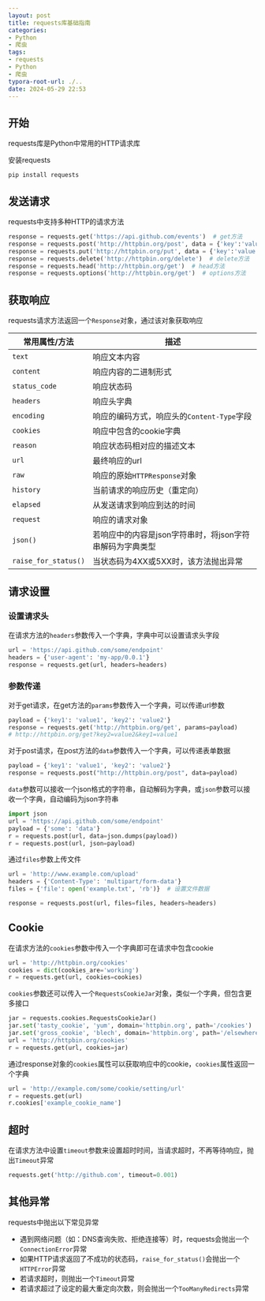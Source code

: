 ```yaml
---
layout: post
title: requests库基础指南
categories:
- Python
- 爬虫
tags:
- requests
- Python
- 爬虫
typora-root-url: ./..
date: 2024-05-29 22:53
---
```


## 开始

requests库是Python中常用的HTTP请求库

安装requests

```shell
pip install requests
```

## 发送请求

requests中支持多种HTTP的请求方法

```python
response = requests.get('https://api.github.com/events')  # get方法
response = requests.post('http://httpbin.org/post', data = {'key':'value'})  # post方法
response = requests.put('http://httpbin.org/put', data = {'key':'value'})  # put方法
response = requests.delete('http://httpbin.org/delete')  # delete方法
response = requests.head('http://httpbin.org/get')  # head方法
response = requests.options('http://httpbin.org/get')  # options方法
```

## 获取响应

requests请求方法返回一个`Response`对象，通过该对象获取响应

| 常用属性/方法        | 描述                                                     |
| -------------------- | -------------------------------------------------------- |
| `text` | 响应文本内容 |
| `content` | 响应内容的二进制形式 |
| `status_code` | 响应状态码 |
| `headers` | 响应头字典 |
| `encoding` | 响应的编码方式，响应头的`Content-Type`字段 |
| `cookies` | 响应中包含的cookie字典 |
| `reason` | 响应状态码相对应的描述文本 |
| `url` | 最终响应的url |
| `raw` | 响应的原始`HTTPResponse`对象 |
| `history` | 当前请求的响应历史（重定向） |
| `elapsed` | 从发送请求到响应到达的时间 |
| `request` | 响应的请求对象 |
| `json()` | 若响应中的内容是json字符串时，将json字符串解码为字典类型 |
| `raise_for_status()` | 当状态码为4XX或5XX时，该方法抛出异常 |

## 请求设置

### 设置请求头

在请求方法的`headers`参数传入一个字典，字典中可以设置请求头字段

```python
url = 'https://api.github.com/some/endpoint'
headers = {'user-agent': 'my-app/0.0.1'}
response = requests.get(url, headers=headers)
```

### 参数传递

对于get请求，在get方法的`params`参数传入一个字典，可以传递url参数

```python
payload = {'key1': 'value1', 'key2': 'value2'}
response = requests.get('http://httpbin.org/get', params=payload)
# http://httpbin.org/get?key2=value2&key1=value1
```

对于post请求，在post方法的`data`参数传入一个字典，可以传递表单数据

```python
payload = {'key1': 'value1', 'key2': 'value2'}
response = requests.post("http://httpbin.org/post", data=payload)
```

`data`参数可以接收一个json格式的字符串，自动解码为字典，或`json`参数可以接收一个字典，自动编码为json字符串

```python
import json
url = 'https://api.github.com/some/endpoint'
payload = {'some': 'data'}
r = requests.post(url, data=json.dumps(payload))
r = requests.post(url, json=payload)
```

通过`files`参数上传文件

```python
url = 'http://www.example.com/upload'
headers = {'Content-Type': 'multipart/form-data'}
files = {'file': open('example.txt', 'rb')}  # 设置文件数据

response = requests.post(url, files=files, headers=headers)
```

## Cookie

在请求方法的`cookies`参数中传入一个字典即可在请求中包含cookie

```python
url = 'http://httpbin.org/cookies'
cookies = dict(cookies_are='working')
r = requests.get(url, cookies=cookies)
```

`cookies`参数还可以传入一个`RequestsCookieJar`对象，类似一个字典，但包含更多接口

```python
jar = requests.cookies.RequestsCookieJar()
jar.set('tasty_cookie', 'yum', domain='httpbin.org', path='/cookies')
jar.set('gross_cookie', 'blech', domain='httpbin.org', path='/elsewhere')
url = 'http://httpbin.org/cookies'
r = requests.get(url, cookies=jar)
```

通过response对象的`cookies`属性可以获取响应中的cookie，`cookies`属性返回一个字典

```python
url = 'http://example.com/some/cookie/setting/url'
r = requests.get(url)
r.cookies['example_cookie_name']
```

## 超时

在请求方法中设置`timeout`参数来设置超时时间，当请求超时，不再等待响应，抛出`Timeout`异常

```python
requests.get('http://github.com', timeout=0.001)
```

## 其他异常

requests中抛出以下常见异常

-   遇到网络问题（如：DNS查询失败、拒绝连接等）时，requests会抛出一个`ConnectionError`异常
-   如果HTTP请求返回了不成功的状态码，`raise_for_status()`会抛出一个`HTTPError`异常
-   若请求超时，则抛出一个`Timeout`异常
-   若请求超过了设定的最大重定向次数，则会抛出一个`TooManyRedirects`异常

